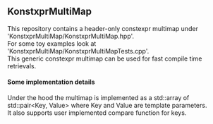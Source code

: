 ## KonstxprMultiMap
This repository contains a header-only constexpr multimap under 'KonstxprMultiMap/KonstxprMultiMap.hpp'.<br>For some toy examples look at 'KonstxprMultiMap/KonstxprMultiMapTests.cpp'.<br>This generic constexpr multimap can be used for fast compile time retrievals.
#### Some implementation details
Under the hood the multimap is implemented as a std::array of std::pair<Key, Value> where Key and Value are template parameters.<br> It also supports user implemented compare function for keys.